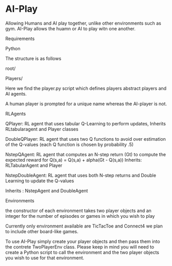 # AI-Play

Allowing Humans and AI play together, unlike other environments such as gym. AI-Play allows the huamn or AI to play witn one another.

Requirements

Python


The structure is as follows

root/

Players/ 
 
 Here we find the player.py script which defines players abstract players and AI agents. 
 
 A human player is prompted for a unique name whereas the AI-player is not.
 
 RLAgents
 
 QPlayer: RL agent that uses tabular Q-Learning to perform updates, Inherits RLtabularagent and Player classes
 
 DoubleQPlayer: RL agent that uses two Q functions to avoid over estimation of the Q-values (each Q function is chosen by probability .5)
 
 NstepQAgent: RL agent that computes an N-step return (Gt) to compute the expected reward for Q(s,a) = Q(s,a) + alpha(Gt - Q(s,a))
 Inherits: RLTabularAgent and Player
 
 
 NstepDoubleAgent: RL agent that uses both N-step returns and Double Learning to update the Q-values 
 
 Inherits : NstepAgent and DoubleAgent
 
 
 Environments
 
 the constructor of each environment takes two player objects and an integer for the number of episodes or games in which you wish to play
 
 Currently  only  environment available are TicTacToe and Connect4 we plan to include other board-like games.
 
 To use AI-Play simply create your player objects and then pass them into the contrete TwoPlayerEnv class. Please keep in mind you will need to create a Python script to call the environment and the two player objects you wish to use for that environment.
  
